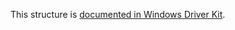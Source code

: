 This structure is [documented in Windows Driver Kit](https://learn.microsoft.com/en-us/windows-hardware/drivers/ddi/ntifs/ns-ntifs-_file_case_sensitive_information).
